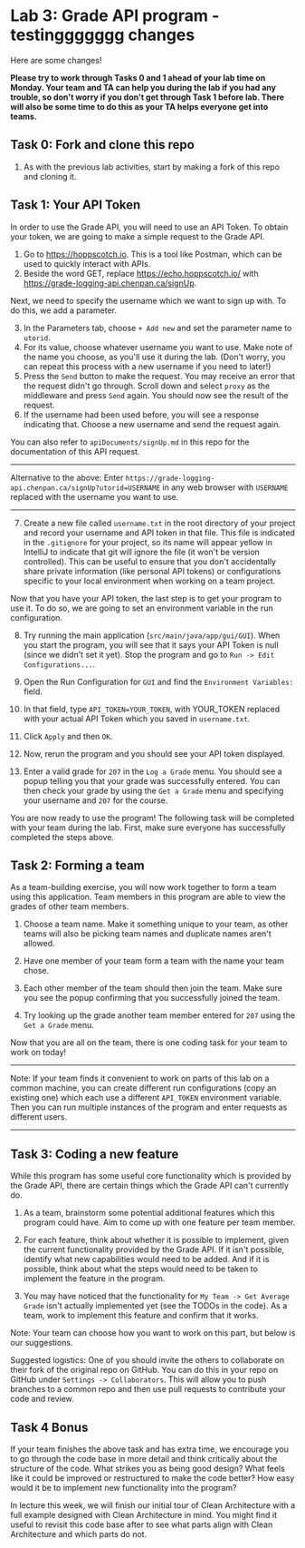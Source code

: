 # Lab 3: Grade API program - testinggggggg changes

Here are some changes!

**Please try to work through Tasks 0 and 1 ahead of your lab time on Monday.
Your team and TA can help you during the lab if you had any trouble,
so don't worry if you don't get through Task 1 before lab. There will also
be some time to do this as your TA helps everyone get into teams.**


## Task 0: Fork and clone this repo

1. As with the previous lab activities, start by making a fork of this repo and cloning it.

## Task 1: Your API Token

In order to use the Grade API, you will need to use an API Token.
To obtain your token, we are going to make a simple request to the Grade API.

1. Go to https://hoppscotch.io. This is a tool like Postman, which can be used to quickly interact with APIs.
2. Beside the word GET, replace https://echo.hoppscotch.io/ with https://grade-logging-api.chenpan.ca/signUp.

Next, we need to specify the username which we want to sign up with. To do this, we add a parameter.

3. In the Parameters tab, choose `+ Add new` and set the parameter name to `utorid`.
4. For its value, choose whatever username you want to use. Make note of the name you choose, as you'll use it
during the lab. (Don't worry, you can repeat this process with a new username if you need to later!)
5. Press the `Send` button to make the request. You may receive an error that the request didn't go through. Scroll down and
select `proxy` as the middleware and press `Send` again. You should now see the result of the request.
6. If the username had been used before, you will see a response indicating that. Choose a new username and send the
request again.

You can also refer to `apiDocuments/signUp.md` in this repo for the documentation of this API request.

***

Alternative to the above: Enter `https://grade-logging-api.chenpan.ca/signUp?utorid=USERNAME` in any web browser
with `USERNAME` replaced with the username you want to use.

***

7. Create a new file called `username.txt` in the root directory of your project and record your
   username and API token in that file. This file is indicated in the `.gitignore` for your project, so
   its name will appear yellow in IntelliJ to indicate that git will ignore the file (it won't be version
   controlled). This can be useful to ensure that you don't accidentally share private information
   (like personal API tokens) or configurations specific to your local environment when working on a
   team project.

Now that you have your API token, the last step is to get your program to use it. To do so, we
are going to set an environment variable in the run configuration.

8. Try running the main application (`src/main/java/app/gui/GUI`). When you start the program,
you will see that it says your API Token is null (since we didn't set it yet).
Stop the program and go to `Run -> Edit Configurations...`.

9. Open the Run Configuration for `GUI` and find the `Environment Variables:`
field.
10. In that field, type `API_TOKEN=YOUR_TOKEN`, with YOUR_TOKEN replaced with your
actual API Token which you saved in `username.txt`.
11. Click `Apply` and then `OK`.
12. Now, rerun the program and you should see your API token displayed.
13. Enter a valid grade for `207` in the `Log a Grade` menu. You should see a popup
telling you that your grade was successfully entered. You can then check your grade
by using the `Get a Grade` menu and specifying your username and `207` for the course.

You are now ready to use the program! The following task will be completed with your
team during the lab. First, make sure everyone has successfully completed the steps above.

## Task 2: Forming a team

As a team-building exercise, you will now work together to form a team using
this application. Team members in this program are able to view the grades of other
team members.

1. Choose a team name. Make it something unique to your team, as other teams will also
be picking team names and duplicate names aren't allowed.

2. Have one member of your team form a team with the name your team chose.

3. Each other member of the team should then join the team. Make sure you see the popup
confirming that you successfully joined the team.

4. Try looking up the grade another team member entered for `207` using the `Get a Grade` menu.

Now that you are all on the team, there is one coding task for your team to work on today!

***

Note: If your team finds it convenient to work on parts of this lab on a common machine,
you can create different run configurations (copy an existing one) which each use a different
`API_TOKEN` environment variable. Then you can run multiple instances of the program and
enter requests as different users.

***

## Task 3: Coding a new feature

While this program has some useful core functionality which is provided by the Grade API,
there are certain things which the Grade API can't currently do.

1. As a team, brainstorm some potential additional features which this program could have.
Aim to come up with one feature per team member.

2. For each feature, think about whether it is possible to implement, given the current functionality
provided by the Grade API. If it isn't possible, identify what new capabilities would need to be added.
And if it is possible, think about what the steps would need to be taken to implement the
feature in the program.

3. You may have noticed that the functionality for `My Team -> Get Average Grade` isn't actually
implemented yet (see the TODOs in the code). As a team, work to implement this feature and confirm
that it works.

Note: Your team can choose how you want to work on this part, but below is our suggestions.

Suggested logistics: One of you should invite the others to collaborate on their fork of the
original repo on GitHub. You can do this in your repo on GitHub under `Settings -> Collaborators`.
This will allow you to push branches to a common repo and then use pull requests to contribute
your code and review.

## Task 4 Bonus

If your team finishes the above task and has extra time, we encourage you to go through
the code base in more detail and think critically about the structure of the code. What
strikes you as being good design? What feels like it could be improved or restructured to
make the code better? How easy would it be to implement new functionality into the program?

In lecture this week, we will finish our initial tour of Clean Architecture with a full
example designed with Clean Architecture in mind. You might find it useful to revisit this
code base after to see what parts align with Clean Architecture and which parts do not.